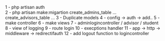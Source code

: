 1 - php artisan auth
<br>
2 - php artisan make:migartion create_admins_table ... create_advisors_table ... 
3 - Duplicate models
4 - config -> auth -> add..
5 - make controller
6 - make views
7 - adminlogincontroller / advisor / student
8 - view of logging
9 - route login
10 - execptions handler
11 - app -> http -> middleware -> redirectifauth
12 - add logout function to logincontroller
